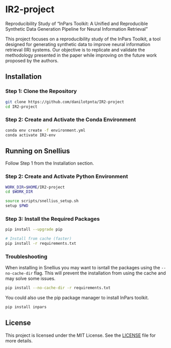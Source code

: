 # IR2-project

Reproducibility Study of “InPars Toolkit: A Unified and Reproducible Synthetic Data Generation Pipeline for Neural Information Retrieval”

This project focuses on a reproducibility study of the InPars Toolkit, a tool designed for generating synthetic data to improve neural information retrieval (IR) systems. Our objective is to replicate and validate the methodology presented in the paper while improving on the future work proposed by the authors.

## Installation

### Step 1: Clone the Repository

```bash
git clone https://github.com/danilotpnta/IR2-project
cd IR2-project
```
### Step 2: Create and Activate the Conda Environment
```bash
conda env create -f environment.yml
conda activate IR2-env
```

## Running on Snellius

Follow Step 1 from the Installation section.

### Step 2: Create and Activate Python Environment

```bash
WORK_DIR=$HOME/IR2-project
cd $WORK_DIR

source scripts/snellius_setup.sh
setup $PWD
```

### Step 3: Install the Required Packages
```bash
pip install --upgrade pip

# Install from cache (faster) 
pip install -r requirements.txt
```

### Troubleshooting

When installing in Snellius you may want to isntall the packages using the `--no-cache-dir` flag. This will prevent the installation from using the cache and may solve some issues.

```bash
pip install --no-cache-dir -r requirements.txt
```

You could also use the pip package manager to install InPars toolkit.
```bash
pip install inpars
```

## License

This project is licensed under the MIT License. See the [LICENSE](LICENSE) file for more details.
